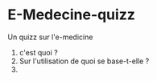 # E-Medecine-quizz
Un quizz sur l'e-medicine


1. c'est quoi ?
2. Sur l'utilisation de quoi se base-t-elle ?
3. 
